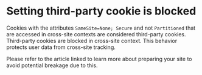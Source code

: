 # Setting third-party cookie is blocked

Cookies with the attributes `SameSite=None; Secure` and not `Partitioned` that are accessed in cross-site contexts are considered third-party cookies.
Third-party cookies are blocked in cross-site context. This behavior protects user data from cross-site tracking.

Please refer to the article linked to learn more about preparing your site to avoid potential breakage due to this.